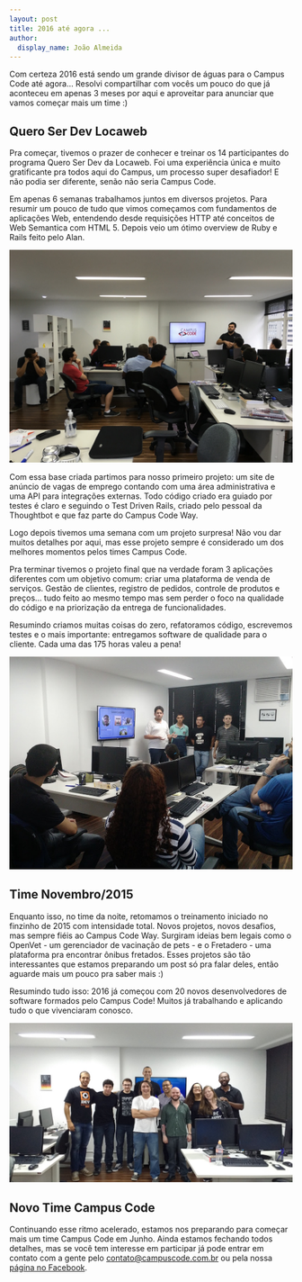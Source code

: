 ```yaml
---
layout: post
title: 2016 até agora ...
author:
  display_name: João Almeida
---
```


Com certeza 2016 está sendo um grande divisor de águas para o Campus Code até
agora… Resolvi compartilhar com vocês um pouco do que já aconteceu em apenas 3
meses por aqui e aproveitar para anunciar que vamos começar mais um time :)

## Quero Ser Dev Locaweb

Pra começar, tivemos o prazer de conhecer e treinar os 14 participantes do
programa Quero Ser Dev da Locaweb. Foi uma experiência única e muito
gratificante pra todos aqui do Campus, um processo super desafiador! E não podia
ser diferente, senão não seria Campus Code.

Em apenas 6 semanas trabalhamos juntos em diversos projetos. Para resumir um
pouco de tudo que vimos começamos com fundamentos de aplicações Web, entendendo
desde requisições HTTP até conceitos de Web Semantica com HTML 5. Depois veio um
ótimo overview de Ruby e Rails feito pelo Alan.

![Começando com alguns fundamentos](/assets/images/2016-queroserdev-02.jpg)

Com essa base criada partimos para nosso primeiro projeto: um site de anúncio de
vagas de emprego contando com uma área administrativa e uma API para integrações
externas. Todo código criado era guiado por testes é claro e seguindo o Test
Driven Rails, criado pelo pessoal da Thoughtbot e que faz parte do Campus Code
Way.

Logo depois tivemos uma semana com um projeto surpresa! Não vou dar muitos
detalhes por aqui, mas esse projeto sempre é considerado um dos melhores
momentos pelos times Campus Code.

Pra terminar tivemos o projeto final que na verdade foram 3 aplicações
diferentes com um objetivo comum: criar uma plataforma de venda de serviços.
Gestão de clientes, registro de pedidos, controle de produtos e preços… tudo
feito ao mesmo tempo mas sem perder o foco na qualidade do código e na
priorização da entrega de funcionalidades.

Resumindo criamos muitas coisas do zero, refatoramos código, escrevemos testes e
o mais importante: entregamos software de qualidade para o cliente. Cada uma das
175 horas valeu a pena!

![Apresentação dos projetos finais](/assets/images/2016-queroserdev-03.jpg)

## Time Novembro/2015

Enquanto isso, no time da noite, retomamos o treinamento iniciado no finzinho de
2015 com intensidade total. Novos projetos, novos desafios, mas sempre fiéis ao
Campus Code Way. Surgiram ideias bem legais como o OpenVet - um gerenciador de
vacinação de pets - e o Fretadero - uma plataforma pra encontrar ônibus
fretados. Esses projetos são tão interessantes que estamos preparando um post só
pra falar deles, então aguarde mais um pouco pra saber mais :)

Resumindo tudo isso: 2016 já começou com 20 novos desenvolvedores de software
formados pelo Campus Code! Muitos já trabalhando e aplicando tudo o que
vivenciaram conosco.

![Conclusão time Novembro/2015](/assets/images/2016-timenov.jpg)

## Novo Time Campus Code

Continuando esse ritmo acelerado, estamos nos preparando para começar mais um
time Campus Code em Junho. Ainda estamos fechando todos detalhes, mas se você
tem interesse em participar já pode entrar em contato com a gente pelo
contato@campuscode.com.br ou pela nossa [página no
Facebook](http://fb.com/CampusCodeBr).
